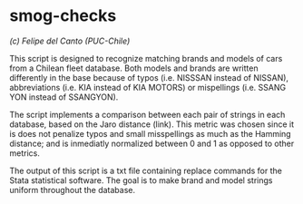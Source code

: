 # smog-checks
*(c) Felipe del Canto (PUC-Chile)*

This script is designed to recognize matching brands and models of cars from a Chilean fleet database. Both models and brands are written differently in the base because of typos (i.e. NISSSAN instead of NISSAN), abbreviations (i.e. KIA instead of KIA MOTORS) or mispellings (i.e. SSANG YON instead of SSANGYON).

The script implements a comparison between each pair of strings in each database, based on the Jaro distance (link). This metric was chosen since it is does not penalize typos and small misspellings as much as the Hamming distance; and is inmediatly normalized between 0 and 1 as opposed to other metrics.

The output of this script is a txt file containing replace commands for the Stata statistical software. The goal is to make brand and model strings uniform throughout the database.
